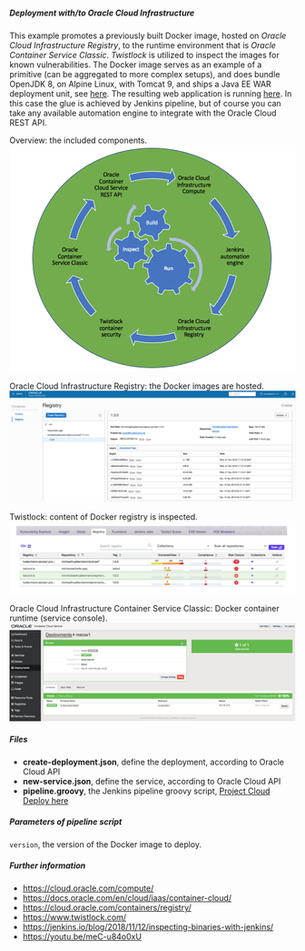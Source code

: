 
##### Deployment with/to Oracle Cloud Infrastructure

This example promotes a previously built Docker image, hosted on *Oracle Cloud Infrastructure Registry*, to the runtime environment that is 
*Oracle Container Service Classic*. *Twistlock* is utilized to inspect the images for known vulnerabilities. The Docker image serves as an example of 
a primitive (can be aggregated to more complex setups), and does bundle OpenJDK 8, on Alpine Linux, with Tomcat 9, and ships a Java EE WAR deployment unit, see 
[here](https://github.com/michaelhuettermann/sandbox/blob/master/all/src/main/resources/docker/alpine/Dockerfile). The resulting web application is running
 [here](http://129.150.204.182:8002/all/). In this case the glue is achieved by Jenkins pipeline, but of course you can take any available automation engine 
 to integrate with the Oracle Cloud REST API.

Overview: the included components.
![DevOps cycle](pics/cycle.png) 

Oracle Cloud Infrastructure Registry: the Docker images are hosted.
![Image registry](pics/registry.png)

Twistlock: content of Docker registry is inspected.
![Container inspection](pics/inspect.png) 

Oracle Cloud Infrastructure Container Service Classic: Docker container runtime (service console).
![Container runtime](pics/container.png)  

##### Files
* **create-deployment.json**, define the deployment, according to Oracle Cloud API  
* **new-service.json**, define the service, according to Oracle Cloud API
* **pipeline.groovy**, the Jenkins pipeline groovy script, [Project Cloud Deploy here](http://129.213.104.3:8080/jenkins/blue/organizations/jenkins/pipelines/)

##### Parameters of pipeline script
`version`, the version of the Docker image to deploy.

##### Further information
* https://cloud.oracle.com/compute/
* https://docs.oracle.com/en/cloud/iaas/container-cloud/
* https://cloud.oracle.com/containers/registry/
* https://www.twistlock.com/
* https://jenkins.io/blog/2018/11/12/inspecting-binaries-with-jenkins/
* https://youtu.be/meC-u84o0xU
